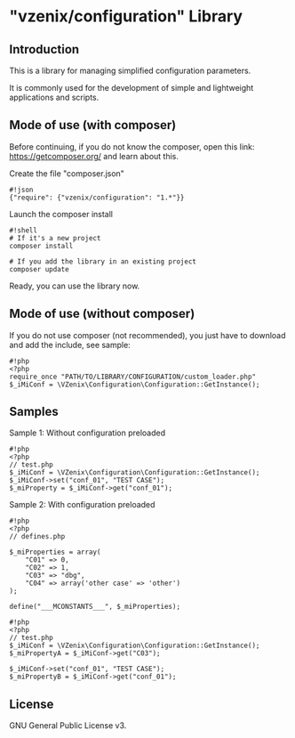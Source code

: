 
# "vzenix/configuration" Library

## Introduction

This is a library for managing simplified configuration parameters.

It is commonly used for the development of simple and lightweight applications and scripts.

## Mode of use (with composer)

Before continuing, if you do not know the composer, open this link: https://getcomposer.org/
and learn about this.

Create the file "composer.json"

```
#!json
{"require": {"vzenix/configuration": "1.*"}}
```

Launch the composer install

```
#!shell
# If it's a new project
composer install 

# If you add the library in an existing project
composer update 
```

Ready, you can use the library now.

## Mode of use (without composer)

If you do not use composer (not recommended), you just have to download
and add the include, see sample:

```
#!php
<?php
require_once "PATH/TO/LIBRARY/CONFIGURATION/custom_loader.php"
$_iMiConf = \VZenix\Configuration\Configuration::GetInstance();
```

## Samples

Sample 1: Without configuration preloaded

```
#!php
<?php
// test.php
$_iMiConf = \VZenix\Configuration\Configuration::GetInstance();
$_iMiConf->set("conf_01", "TEST CASE");
$_miProperty = $_iMiConf->get("conf_01");
```

Sample 2: With configuration preloaded

```
#!php
<?php
// defines.php

$_miProperties = array(
    "C01" => 0,
    "C02" => 1,
    "C03" => "dbg",
    "C04" => array('other case' => 'other')
);

define("___MCONSTANTS___", $_miProperties);
```

```
#!php
<?php
// test.php
$_iMiConf = \VZenix\Configuration\Configuration::GetInstance();
$_miPropertyA = $_iMiConf->get("C03");

$_iMiConf->set("conf_01", "TEST CASE");
$_miPropertyB = $_iMiConf->get("conf_01");
```

## License

GNU General Public License v3.
